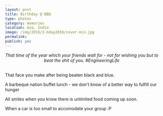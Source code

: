 ```yaml
---
layout: post
title: Birthday @ BBQ
type: photos
category: memories
location: Goa, India
image: /img/2016/2-bday2016/cover-min.jpg 
permalink: 
publish: yes
---
```

<!-- http://compressjpeg.com -->
<!-- http://compressimage.toolur.com/ 1024, 400-->
<center>
<i>
That time of the year which your friends wait for - not for wishing you but to beat the shit of you. #EngineeringLife
</i>
</center>
<br>
<p class="center"><img src="{{site.baseurl}}/img/2016/2-bday2016/cover.jpg" alt="">That face you make after being beaten black and blue.</p>

<p class="center"><img src="{{site.baseurl}}/img/2016/2-bday2016/1.jpg" alt="">A barbeque nation buffet lunch - we don't know of a better way to fulfill our hunger</p>

<p class="center"><img src="{{site.baseurl}}/img/2016/2-bday2016/2.jpg" alt="">All smiles when you know there is unlimited food coming up soon.</p>

<p class="center"><img src="{{site.baseurl}}/img/2016/2-bday2016/4.jpg" alt="">When a car is too small to accomodate your group :P</p>
